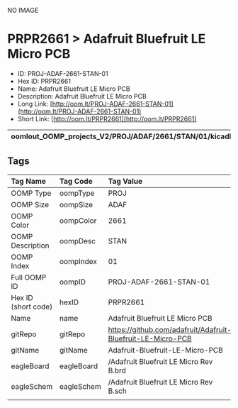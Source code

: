 


  
NO IMAGE  
# PRPR2661 > Adafruit Bluefruit LE Micro PCB

- ID: PROJ-ADAF-2661-STAN-01
- Hex ID: PRPR2661
- Name: Adafruit Bluefruit LE Micro PCB
- Description: Adafruit Bluefruit LE Micro PCB
- Long Link: [http://oom.lt/PROJ-ADAF-2661-STAN-01](http://oom.lt/PROJ-ADAF-2661-STAN-01)
- Short Link: [http://oom.lt/PRPR2661](http://oom.lt/PRPR2661)
  

|oomlout_OOMP_projects_V2/PROJ/ADAF/2661/STAN/01/kicadPcb3dFront.png|oomlout_OOMP_projects_V2/PROJ/ADAF/2661/STAN/01/kicadPcb3dBack.png|oomlout_OOMP_projects_V2/PROJ/ADAF/2661/STAN/01/kicadPcb3d.png||
| :---: | :---: | :---: | :---: |

## Tags
  

|Tag Name|Tag Code|Tag Value|
| :--- | :--- | :--- |
|OOMP Type|oompType|PROJ|
|OOMP Size|oompSize|ADAF|
|OOMP Color|oompColor|2661|
|OOMP Description|oompDesc|STAN|
|OOMP Index|oompIndex|01|
|Full OOMP ID|oompID|PROJ-ADAF-2661-STAN-01|
|Hex ID (short code)|hexID|PRPR2661|
|Name|name|Adafruit Bluefruit LE Micro PCB|
|gitRepo|gitRepo|https://github.com/adafruit/Adafruit-Bluefruit-LE-Micro-PCB|
|gitName|gitName|Adafruit-Bluefruit-LE-Micro-PCB|
|eagleBoard|eagleBoard|/Adafruit Bluefruit LE Micro Rev B.brd|
|eagleSchem|eagleSchem|/Adafruit Bluefruit LE Micro Rev B.sch|
||||
